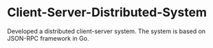 # Client-Server-Distributed-System

Developed a distributed client-server system. The system is based on JSON-RPC framework in Go.
